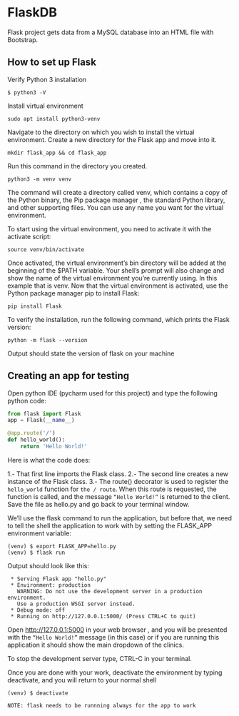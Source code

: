 # FlaskDB

Flask project gets data from a MySQL database into an HTML file with Bootstrap.

## How to set up Flask 

Verify Python 3 installation
```
$ python3 -V
```
Install virtual environment
```
sudo apt install python3-venv
```
Navigate to the directory on which you wish to install the virtual environment.
Create a new directory for the Flask app and move into it.
```
mkdir flask_app && cd flask_app
```

Run this command in the directory you created.
```
python3 -m venv venv
```
The command will create a directory called venv, which contains a copy of the Python binary, the Pip package manager , the standard Python library, and other supporting files. You can use any name you want for the virtual environment.

To start using the virtual environment, you need to activate it with the activate script:

```
source venv/bin/activate
```

Once activated, the virtual environment’s bin directory will be added at the beginning of the $PATH variable. Your shell’s prompt will also change and show the name of the virtual environment you’re currently using. In this example that is venv.
Now that the virtual environment is activated, use the Python package manager pip to install Flask:

```
pip install Flask
```

To verify the installation, run the following command, which prints the Flask version:

```
python -m flask --version
```

Output should state the version of flask on your machine

## Creating an app for testing

Open python IDE (pycharm used for this project) and type the following python code:

```python
from flask import Flask
app = Flask(__name__)

@app.route('/')
def hello_world():
    return 'Hello World!'
```

Here is what the code does:

1.- That first line imports the Flask class.
2.- The second line creates a new instance of the Flask class.
3.- The route() decorator is used to register the ```hello_world``` function for ```the / route```. When this route is requested, the function is called, and the message ```“Hello World!”``` is returned to the client.
Save the file as hello.py and go back to your terminal window.

We’ll use the flask command to run the application, but before that, we need to tell the shell the application to work with by setting the FLASK_APP environment variable:

```
(venv) $ export FLASK_APP=hello.py
(venv) $ flask run
```

Output should look like this:

```
 * Serving Flask app "hello.py"
 * Environment: production
   WARNING: Do not use the development server in a production environment.
   Use a production WSGI server instead.
 * Debug mode: off
 * Running on http://127.0.0.1:5000/ (Press CTRL+C to quit)
```

Open http://127.0.0.1:5000 in your web browser , and you will be presented with the ```“Hello World!”``` message (in this case) or if you are running this application it should show the main dropdown of the clinics.

To stop the development server type, CTRL-C in your terminal.

Once you are done with your work, deactivate the environment by typing deactivate, and you will return to your normal shell

```
(venv) $ deactivate
```

```NOTE: flask needs to be runnning always for the app to work```


